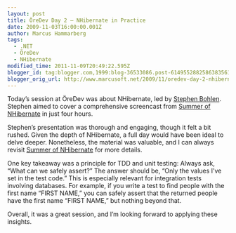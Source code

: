 ```yaml
---
layout: post
title: ÖreDev Day 2 – NHibernate in Practice
date: 2009-11-03T16:00:00.001Z
author: Marcus Hammarberg
tags:
  - .NET
  - ÖreDev
  - NHibernate
modified_time: 2011-11-09T20:49:22.595Z
blogger_id: tag:blogger.com,1999:blog-36533086.post-6149552882586383561
blogger_orig_url: http://www.marcusoft.net/2009/11/oredev-day-2-nhibernate-in-practice.html
---
```


Today’s session at ÖreDev was about NHibernate, led by [Stephen Bohlen](http://unhandled-exceptions.com/blog/index.php/about/). Stephen aimed to cover a comprehensive screencast from [Summer of NHibernate](http://www.summerofnhibernate.com) in just four hours.

Stephen’s presentation was thorough and engaging, though it felt a bit rushed. Given the depth of NHibernate, a full day would have been ideal to delve deeper. Nonetheless, the material was valuable, and I can always revisit [Summer of NHibernate](http://www.summerofnhibernate.com) for more details.

One key takeaway was a principle for TDD and unit testing: Always ask, “What can we safely assert?” The answer should be, “Only the values I’ve set in the test code.” This is especially relevant for integration tests involving databases. For example, if you write a test to find people with the first name “FIRST NAME,” you can safely assert that the returned people have the first name “FIRST NAME,” but nothing beyond that.

Overall, it was a great session, and I’m looking forward to applying these insights.
